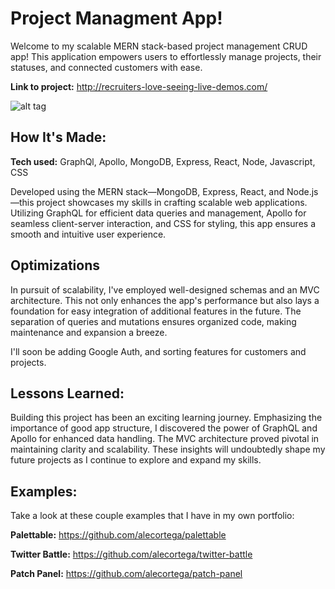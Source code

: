 # Project Managment App!
Welcome to my scalable MERN stack-based project management CRUD app! This application empowers users to effortlessly manage projects, their statuses, and connected customers with ease.

**Link to project:** http://recruiters-love-seeing-live-demos.com/

![alt tag](http://placecorgi.com/1200/650)

## How It's Made:

**Tech used:** GraphQl, Apollo, MongoDB, Express, React, Node, Javascript, CSS

Developed using the MERN stack—MongoDB, Express, React, and Node.js—this project showcases my skills in crafting scalable web applications. Utilizing GraphQL for efficient data queries and management, Apollo for seamless client-server interaction, and CSS for styling, this app ensures a smooth and intuitive user experience.

## Optimizations
In pursuit of scalability, I've employed well-designed schemas and an MVC architecture. This not only enhances the app's performance but also lays a foundation for easy integration of additional features in the future. The separation of queries and mutations ensures organized code, making maintenance and expansion a breeze.

I'll soon be adding Google Auth, and sorting features for customers and projects.

## Lessons Learned:

Building this project has been an exciting learning journey. Emphasizing the importance of good app structure, I discovered the power of GraphQL and Apollo for enhanced data handling. The MVC architecture proved pivotal in maintaining clarity and scalability. These insights will undoubtedly shape my future projects as I continue to explore and expand my skills.

## Examples:
Take a look at these couple examples that I have in my own portfolio:

**Palettable:** https://github.com/alecortega/palettable

**Twitter Battle:** https://github.com/alecortega/twitter-battle

**Patch Panel:** https://github.com/alecortega/patch-panel